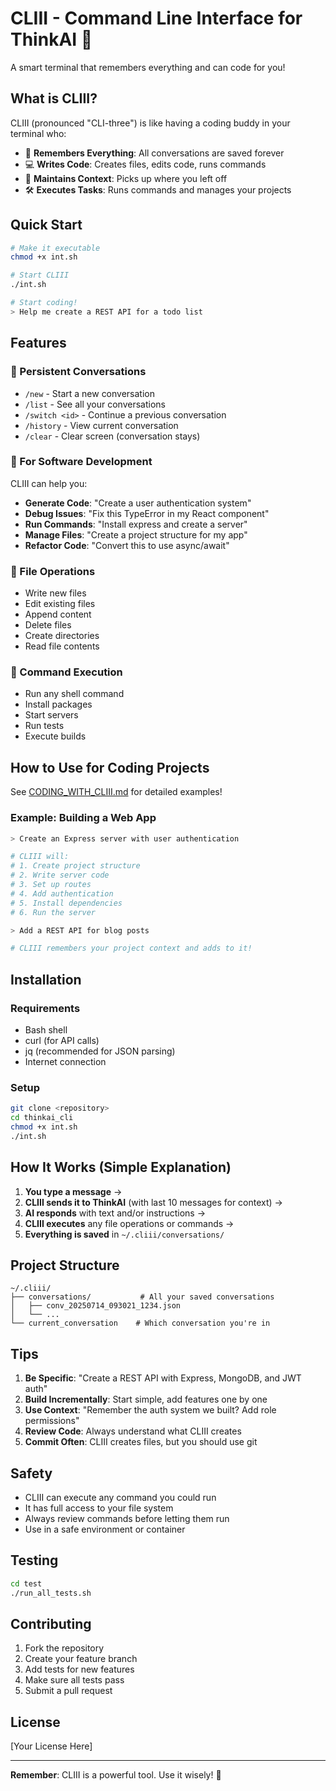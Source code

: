 # CLIII - Command Line Interface for ThinkAI 🚀

A smart terminal that remembers everything and can code for you!

## What is CLIII?

CLIII (pronounced "CLI-three") is like having a coding buddy in your terminal who:
- 🧠 **Remembers Everything**: All conversations are saved forever
- 💻 **Writes Code**: Creates files, edits code, runs commands
- 🔄 **Maintains Context**: Picks up where you left off
- 🛠️ **Executes Tasks**: Runs commands and manages your projects

## Quick Start

```bash
# Make it executable
chmod +x int.sh

# Start CLIII
./int.sh

# Start coding!
> Help me create a REST API for a todo list
```

## Features

### 💬 Persistent Conversations
- `/new` - Start a new conversation
- `/list` - See all your conversations  
- `/switch <id>` - Continue a previous conversation
- `/history` - View current conversation
- `/clear` - Clear screen (conversation stays)

### 🔧 For Software Development

CLIII can help you:
- **Generate Code**: "Create a user authentication system"
- **Debug Issues**: "Fix this TypeError in my React component"
- **Run Commands**: "Install express and create a server"
- **Manage Files**: "Create a project structure for my app"
- **Refactor Code**: "Convert this to use async/await"

### 📁 File Operations
- Write new files
- Edit existing files
- Append content
- Delete files
- Create directories
- Read file contents

### 🚀 Command Execution
- Run any shell command
- Install packages
- Start servers
- Run tests
- Execute builds

## How to Use for Coding Projects

See [CODING_WITH_CLIII.md](CODING_WITH_CLIII.md) for detailed examples!

### Example: Building a Web App

```bash
> Create an Express server with user authentication

# CLIII will:
# 1. Create project structure
# 2. Write server code
# 3. Set up routes
# 4. Add authentication
# 5. Install dependencies
# 6. Run the server

> Add a REST API for blog posts

# CLIII remembers your project context and adds to it!
```

## Installation

### Requirements
- Bash shell
- curl (for API calls)
- jq (recommended for JSON parsing)
- Internet connection

### Setup

```bash
git clone <repository>
cd thinkai_cli
chmod +x int.sh
./int.sh
```

## How It Works (Simple Explanation)

1. **You type a message** → 
2. **CLIII sends it to ThinkAI** (with last 10 messages for context) →
3. **AI responds** with text and/or instructions →
4. **CLIII executes** any file operations or commands →
5. **Everything is saved** in `~/.cliii/conversations/`

## Project Structure

```
~/.cliii/
├── conversations/           # All your saved conversations
│   ├── conv_20250714_093021_1234.json
│   └── ...
└── current_conversation    # Which conversation you're in
```

## Tips

1. **Be Specific**: "Create a REST API with Express, MongoDB, and JWT auth"
2. **Build Incrementally**: Start simple, add features one by one
3. **Use Context**: "Remember the auth system we built? Add role permissions"
4. **Review Code**: Always understand what CLIII creates
5. **Commit Often**: CLIII creates files, but you should use git

## Safety

- CLIII can execute any command you could run
- It has full access to your file system
- Always review commands before letting them run
- Use in a safe environment or container

## Testing

```bash
cd test
./run_all_tests.sh
```

## Contributing

1. Fork the repository
2. Create your feature branch
3. Add tests for new features
4. Make sure all tests pass
5. Submit a pull request

## License

[Your License Here]

---

**Remember**: CLIII is a powerful tool. Use it wisely! 🎯